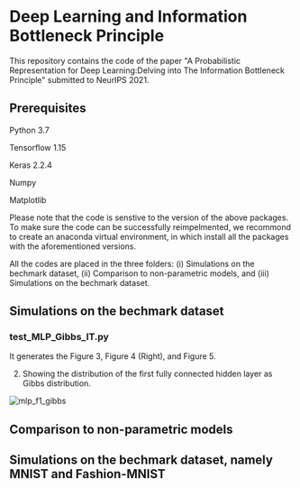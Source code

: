 
# Deep Learning and Information Bottleneck Principle
This repository contains the code of the paper "A Probabilistic Representation for Deep Learning:Delving into The Information Bottleneck Principle" submitted to NeurIPS 2021. 

## Prerequisites
Python 3.7

Tensorflow 1.15

Keras 2.2.4

Numpy

Matplotlib

Please note that the code is senstive to the version of the above packages. To make sure the code can be successfully reimpelmented, we recommond to create an anaconda virtual environment, in which install all the packages with the aforementioned versions.

All the codes are placed in the three folders: (i) Simulations on the bechmark dataset, (ii) Comparison to non-parametric models, and (iii) Simulations on the bechmark dataset.

## Simulations on the bechmark dataset
### test_MLP_Gibbs_IT.py 
It generates the Figure 3, Figure 4 (Right), and Figure 5.


2. Showing the distribution of the first fully connected hidden layer as Gibbs distribution.

![mlp_f1_gibbs](Simulations/Img_MLP_F1_Gibbs.png)

## Comparison to non-parametric models

## Simulations on the bechmark dataset, namely MNIST and Fashion-MNIST

